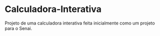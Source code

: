 # Calculadora-Interativa
Projeto de uma calculadora interativa feita inicialmente como um projeto para o Senai.
